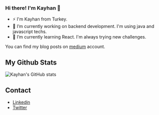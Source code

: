 ### Hi there! I'm Kayhan 👋


- ⚡ I'm Kayhan from Turkey.
- 🔭 I’m currently working on backend development. I'm using java and javascript techs.
- 🌱 I’m currently learning React. I'm always trying new challenges.

<p dir="auto">You can find my blog posts on <a href="https://https://kayhanozturk.medium.com" rel="nofollow">medium</a> account.</p>

<h2>My Github Stats</h2>

![Kayhan's GitHub stats](https://github-readme-stats.vercel.app/api?username=kayhanoztrk&hide=contribs,prs)

<h2>Contact</h2>
<ul>
  <li><a href="https://www.linkedin.com/in/kayhanoztrk/">Linkedin</a></li>
  <li><a href="https://www.twitter.com/boskefm">Twitter</a></li>
</ul>

